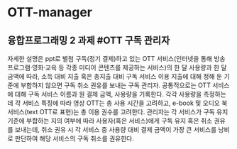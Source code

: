 # OTT-manager
## 융합프로그래밍 2 과제 #OTT 구독 관리자
자세한 설명은 ppt로 별첨
구독(정기 결제)하고 있는 OTT 서비스(인터넷을 통해 방송 프로그램·영화·교육 등 각종 미디어 콘텐츠를 제공하는 서비스)의 한 달 사용량과 한 달 금액에 따라, 소득 대비 지출 혹은 총지출 대비 구독 서비스 이용 지출에 대해 정해 둔 기준에 부합하지 않으면 구독 취소 권유를 보내는 구독 관리자.
공통적으로는 OTT 서비스에 대해 구독 서비스 이름과 원 결제 금액, 사용량을 기록한다. 각각 사용량을 측정하는데 각 서비스 특징에 따라 영상 OTT는 총 사용 시간을 고려하고, e-book 및 오디오 북 서비스(text OTT로 표현)는 총 이용 권수를 고려한다. 관리자는 각 서비스가 구독 유지 기준에 부합하는 지의 여부에 따라 사용자(혹은 서비스)에게 구독 유지 혹은 취소 권유를 보내는데, 취소 권유 시 각 서비스 중 사용량 대비 결제 금액이 가장 큰 서비스를 낭비로 판단하여 해당 서비스의 구독 취소를 권유한다.
